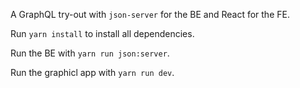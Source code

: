 A GraphQL try-out with `json-server` for the BE and React for the FE.


Run `yarn install` to install all dependencies.

Run the BE with `yarn run json:server`.

Run the graphicl app with `yarn run dev`.
